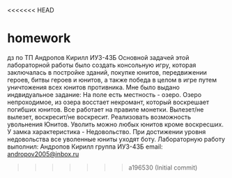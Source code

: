 <<<<<<< HEAD
# homework
дз по ТП
Андропов Кирилл ИУ3-43Б
Основной задачей этой лабораторной работы было создать консольную игру,
которая заключалась в постройке зданий, покупке юнитов, передвижении героев, битвы героев и юнитов, а также 
победа в целом в игре путем уничтожения всех юнитов противника.
Мне было выдано индвидуальное задание: На поле есть местность - озеро. Озеро непроходимое, из озера восстает некромант, который воскрешает погибших юнитов. Все работает на правиле монетки. Вылезет/не вылезет, воскресит/не воскресит.
Реализовать возможность увольнения Юнитов. Уволить можно любых юнитов кроме воскресших. У замка характеристика  - Недовольство. При достижении уровня недовольства все уволенные юниты уходят боту.
Лабораторную работу выполнил:
Андропов Кирилл 
группа ИУ3-43Б 
email: andropov2005@inbox.ru
>>>>>>> a196530 (Initial commit)
